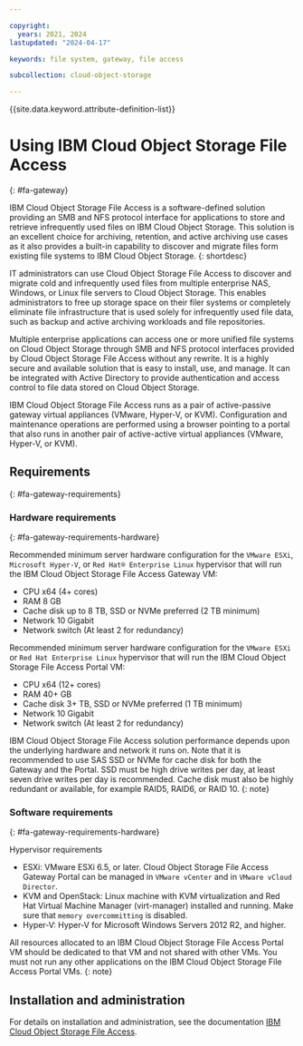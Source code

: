 ```yaml
---

copyright:
  years: 2021, 2024
lastupdated: "2024-04-17"

keywords: file system, gateway, file access

subcollection: cloud-object-storage

---
```


{{site.data.keyword.attribute-definition-list}}

# Using IBM Cloud Object Storage File Access
{: #fa-gateway}

IBM Cloud Object Storage File Access is a software-defined solution providing an SMB and NFS protocol interface for applications to store and retrieve infrequently used files on IBM Cloud Object Storage. This solution is an excellent choice for archiving, retention, and active archiving use cases as it also provides a built-in capability to discover and migrate files form existing file systems to IBM Cloud Object Storage.
{: shortdesc}

IT administrators can use Cloud Object Storage File Access to discover and migrate cold and infrequently used files from multiple enterprise NAS, Windows, or Linux file servers to Cloud Object Storage. This enables administrators to free up storage space on their filer systems or completely eliminate file infrastructure that is used solely for infrequently used file data, such as backup and active archiving workloads and file repositories.

Multiple enterprise applications can access one or more unified file systems on Cloud Object Storage through SMB and NFS protocol interfaces provided by Cloud Object Storage File Access without any rewrite. It is a highly secure and available solution that is easy to install, use, and manage. It can be integrated with Active Directory to provide authentication and access control to file data stored on Cloud Object Storage.

IBM Cloud Object Storage File Access runs as a pair of active-passive gateway virtual appliances (VMware, Hyper-V, or KVM). Configuration and maintenance operations are performed using a browser pointing to a portal that also runs in another pair of active-active virtual appliances (VMware, Hyper-V, or KVM).

## Requirements
{: #fa-gateway-requirements}

### Hardware requirements
{: #fa-gateway-requirements-hardware}

Recommended minimum server hardware configuration for the `VMware ESXi`, `Microsoft Hyper-V`, or `Red Hat® Enterprise Linux` hypervisor that will run the IBM Cloud Object Storage File Access Gateway VM:

- CPU	x64 (4+ cores)
- RAM	8 GB
- Cache disk up to 8 TB, SSD or NVMe preferred (2 TB minimum)
- Network	10 Gigabit
- Network switch (At least 2 for redundancy)

Recommended minimum server hardware configuration for the `VMware ESXi` or `Red Hat Enterprise Linux` hypervisor that will run the IBM Cloud Object Storage File Access Portal VM:

- CPU	x64 (12+ cores)
- RAM	40+ GB
- Cache disk 3+ TB, SSD or NVMe preferred (1 TB minimum)
- Network	10 Gigabit
- Network switch (At least 2 for redundancy)

IBM Cloud Object Storage File Access solution performance depends upon the underlying hardware and network it runs on. Note that it is recommended to use SAS SSD or NVMe for cache disk for both the Gateway and the Portal. SSD must be high drive writes per day, at least seven drive writes per day is recommended. Cache disk must also be highly redundant or available, for example RAID5, RAID6, or RAID 10.
{: note}

### Software requirements
{: #fa-gateway-requirements-hardware}

Hypervisor requirements

- ESXi: VMware ESXi 6.5, or later. Cloud Object Storage File Access Gateway Portal can be managed in `VMware vCenter` and in `VMware vCloud Director`.
- KVM and OpenStack: Linux machine with KVM virtualization and Red Hat Virtual Machine Manager (virt-manager) installed and running. Make sure that `memory overcommitting` is disabled.
- Hyper-V: Hyper-V for Microsoft Windows Servers 2012 R2, and higher.

All resources allocated to an IBM Cloud Object Storage File Access Portal VM should be dedicated to that VM and not shared with other VMs. You must not run any other applications on the IBM Cloud Object Storage File Access Portal VMs.
{: note}

## Installation and administration

For details on installation and administration, see the documentation [IBM Cloud Object Storage File Access](https://www.ibm.com/docs/en/cosfa/7.0?topic=gateway-cos-fa-administrator-guidepdf).

